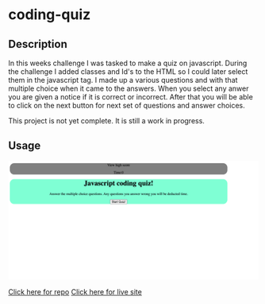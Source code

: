 # coding-quiz

## Description
In this weeks challenge I was tasked to make a quiz on javascript. During the challenge I added classes and Id's to the HTML so I could later select them in the javascript tag. I made up a various questions and with that multiple choice when it came to the answers. When you select any anwer you are given a notice if it is correct or incorrect. After that you will be able to click on the next button for next set of questions and answer choices. 

This project is not yet complete. It is still a work in progress. 

## Usage

<img src="https://github.com/jtpham13/coding-quiz/blob/main/screenshot/codingquiz.png"/>

[Click here for repo](https://github.com/jtpham13/coding-quiz)
[Click here for live site](https://jtpham13.github.io/coding-quiz/)
